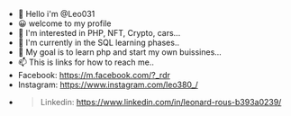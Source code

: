 - 👋 Hello i'm @Leo031
- 😀 welcome to my profile
- 👀 I'm interested in PHP, NFT, Crypto, cars...
- 🌱 I'm currently in the SQL learning phases..
- 💞️ My goal is to learn php and start my own buissines...
- 📫 This is links for how to reach me..
- Facebook: https://m.facebook.com/?_rdr
- Instagram: https://www.instagram.com/leo380_/
- >Linkedin: https://www.linkedin.com/in/leonard-rous-b393a0239/

<!---
Leo031/Leo031 is a ✨ special ✨ repository because its `README.md` (this file) appears on your GitHub profile.
You can click the Preview link to take a look at your changes.
--->
